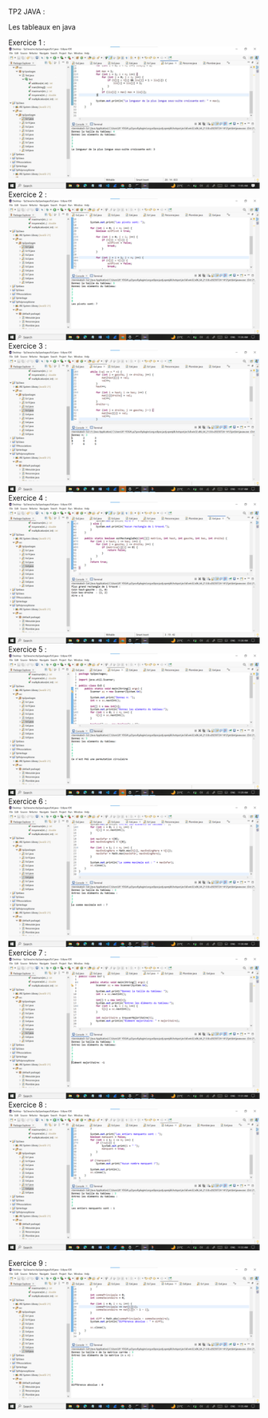 TP2 JAVA :

Les tableaux en java 

Exercice 1 :
![image alt](https://github.com/laouysalma/Tp2Java/blob/main/Exercice1Java.jpg?raw=true)
Exercice 2 :
![image alt](https://github.com/laouysalma/Tp2Java/blob/main/Ex2Java.png?raw=true)
Exercice 3 :
![image alt](https://github.com/laouysalma/Tp2Java/blob/main/Ex3Java.png?raw=true)
Exercice 4 :
![image alt](https://github.com/laouysalma/Tp2Java/blob/main/Exercice4Java.png?raw=true)
Exercice 5 :
![image alt](https://github.com/laouysalma/Tp2Java/blob/main/Exercice5Java.png?raw=true)
Exercice 6 :
![image alt](https://github.com/laouysalma/Tp2Java/blob/main/Exercice6Java.png?raw=true)
Exercice 7 :
![image alt](https://github.com/laouysalma/Tp2Java/blob/main/Exercice7Java.png?raw=true)
Exercice 8 :
![image alt](https://github.com/laouysalma/Tp2Java/blob/main/Exercice8Java.png?raw=true)

Exercice 9 :
![image alt](https://github.com/laouysalma/Tp2Java/blob/main/Exercice9Java.png?raw=true)
